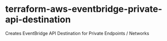 # terraform-aws-eventbridge-private-api-destination
Creates EventBridge API Destination for Private Endpoints / Networks
